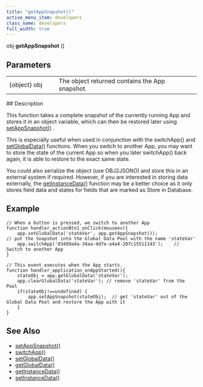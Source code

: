 ```yaml
---
title: "getAppSnapshot()"
active_menu_item: developers
class_name: developers
full_width: true
---
```



obj **getAppSnapshot** ()

## Parameters

<table>
<tr>
<td width="134">
{object} obj

</td>
<td width="20">
</td>
<td width="750">
The object returned contains the App snapshot.

</td>
</tr>
</table>
## Description

This function takes a complete snapshot of the currently running App and stores it in an object variable, which can then be restored later using [setAppSnapshot()](/developers/documentation/scripting-apis/client-api/app-functions/setappsnapshot) .

This is especially useful when used in conjunction with the switchApp() and [setGlobalData()](/developers/documentation/scripting-apis/client-api/global-data-pool-functions/setglobaldata) functions. When you switch to another App, you may want to store the state of the current App so when you later switchApp() back again, it is able to restore to the exact same state.

You could also serialize the object (use OBJ2JSON()) and store this in an external system if required. However, if you are interested in storing data externally, the [getInstanceData()](/developers/documentation/scripting-apis/client-api/instance-data-functions/getinstancedata) function may be a better choice as it only stores field data and states for fields that are marked as Store in Database.

## Example

    // When a button is pressed, we switch to another App
    function handler_actionBtn1_onClick(mouseev){
        app.setGlobalData('stateVar', app.getAppSnapshot());                  // put the Snapshot into the Global Data Pool with the name 'stateVar'
        app.switchApp('03489a4a-34aa-4d7e-a4a4-207c15511143');    // Switch to another App
    }
     
    // This event executes when the App starts. 
    function handler_application_onAppStarted(){
        stateObj = app.getGlobalData('stateVar');
        app.clearGlobalData('stateVar'); // remove 'stateVar' from the Pool
        if(stateObj!==undefined) {
            app.setAppSnapshot(stateObj);  // get 'stateVar' out of the Global Data Pool and restore the App with it
        }
    }
   

## See Also

 - [setAppSnapshot()](/developers/documentation/scripting-apis/client-api/app-functions/setappsnapshot)
 - [switchApp()](/developers/documentation/scripting-apis/client-api/app-functions/switchapp)
 - [setGlobalData()](/developers/documentation/scripting-apis/client-api/global-data-pool-functions/setglobaldata)
 - [getGlobalData()](/developers/documentation/scripting-apis/client-api/global-data-pool-functions/getglobaldata)
 - [getInstanceData()](/developers/documentation/scripting-apis/client-api/instance-data-functions/getinstancedata)
 - [setInstanceData()](/developers/documentation/scripting-apis/client-api/instance-data-functions/setinstancedata)

